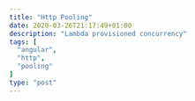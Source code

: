```yaml
---
title: "Http Pooling"
date: 2020-03-26T21:17:49+01:00
description: "Lambda provisioned concurrency"
tags: [
  "angular",
  "http",
  "pooling"
]
type: "post"
---
```


